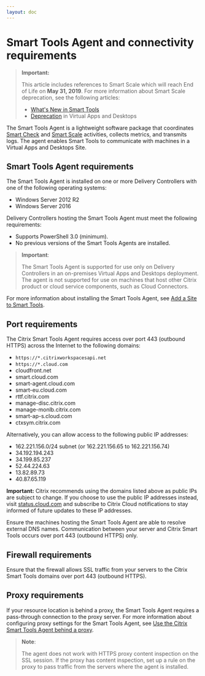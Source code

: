 ```yaml
---
layout: doc
---
```

# Smart Tools Agent and connectivity requirements

> **Important:**
>
> This article includes references to Smart Scale which will reach End of Life on **May 31, 2019**. For more information about Smart Scale deprecation, see the following articles:
>
> *  [What's New in Smart Tools](https://docs.citrix.com/en-us/smart-tools/whats-new.html)
> *  [Deprecation](https://docs.citrix.com/en-us/citrix-virtual-apps-desktops/whats-new/removed-features.html) in Virtual Apps and Desktops

The Smart Tools Agent is a lightweight software package that coordinates [Smart Check](/en-us/smart-tools/system-requirements/check-requirements.html) and [Smart Scale](/en-us/smart-tools/system-requirements/scale-requirements.html) activities, collects metrics, and transmits logs. The agent enables Smart Tools to communicate with machines in a Virtual Apps and Desktops Site.

## Smart Tools Agent requirements

The Smart Tools Agent is installed on one or more Delivery Controllers with one of the following operating systems:

*  Windows Server 2012 R2
*  Windows Server 2016

Delivery Controllers hosting the Smart Tools Agent must meet the following requirements:

*  Supports PowerShell 3.0 (minimum).
*  No previous versions of the Smart Tools Agents are installed.

> **Important**:
>
> The Smart Tools Agent is supported for use only on Delivery Controllers in an on-premises Virtual Apps and Desktops deployment. The agent is not supported for use on machines that host other Citrix product or cloud service components, such as Cloud Connectors.

For more information about installing the Smart Tools Agent, see [Add a Site to Smart Tools](/en-us/smart-tools/install-configure/add-site.html).

## Port requirements

The Citrix Smart Tools Agent requires access over port 443 (outbound HTTPS) across the Internet to the following domains:

*  `https://*.citrixworkspacesapi.net`
*  `https://*.cloud.com`
*  cloudfront.net
*  smart.cloud.com
*  smart-agent.cloud.com
*  smart-eu.cloud.com
*  rttf.citrix.com
*  manage-disc.citrix.com
*  manage-monlb.citrix.com
*  smart-ap-s.cloud.com
*  ctxsym.citrix.com

Alternatively, you can allow access to the following public IP addresses:

*  162.221.156.0/24 subnet (or 162.221.156.65 to 162.221.156.74)
*  34.192.194.243
*  34.199.85.237
*  52.44.224.63
*  13.82.89.73
*  40.87.65.119

**Important:** Citrix recommends using the domains listed above as public IPs are subject to change. If you choose to use the public IP addresses instead, visit [status.cloud.com](https://status.cloud.com) and subscribe to Citrix Cloud notifications to stay informed of future updates to these IP addresses.

Ensure the machines hosting the Smart Tools Agent are able to resolve external DNS names. Communication between your server and Citrix Smart Tools occurs over port 443 (outbound HTTPS) only.

## Firewall requirements

Ensure that the firewall allows SSL traffic from your servers to the Citrix Smart Tools domains over port 443 (outbound HTTPS).

## Proxy requirements

If your resource location is behind a proxy, the Smart Tools Agent requires a pass-through connection to the proxy server. For more information about configuring proxy settings for the Smart Tools Agent, see [Use the Citrix Smart Tools Agent behind a proxy](/en-us/smart-tools/smart-tools-agent/use-agent-with-proxy.html).

> **Note**:
>
> The agent does not work with HTTPS proxy content inspection on the SSL session. If the proxy has content inspection, set up a rule on the proxy to pass traffic from the servers where the agent is installed.